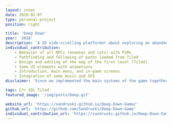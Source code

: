 ```yaml
---
layout: inner
date: 2018-02-07
type: personal-project
position: right

title: 'Deep Down'
year: '2018'
description: 'A 2D side-scrolling platformer about exploring an abandoned and mysterious cave. It is in C++. It was done in pairs.'
individual_contribution:
    - Behavior of all NPCs (enemies and cats) with FSMs
    - Pathfinding and following of paths loaded from Tiled
    - Design and editing of the map of the first level (Tiled)
    - Some UI elements with animations
    - Introduction, main menu, and in-game screens
    - Integration of some music and SFX
disclaimer: 'Since we implemented the main systems of the game together, they are not on the previous list above.'

tags: C++ SDL Tiled
featured_image: '/img/posts/Deep.gif'

website_url: 'https://sandruski.github.io/Deep-Down-Game/'
github_url: 'https://github.com/Sandruski/Deep-Down-Game'
individual_contribution_url: 'https://sandruski.github.io/Deep-Down-Game/'
---
```

